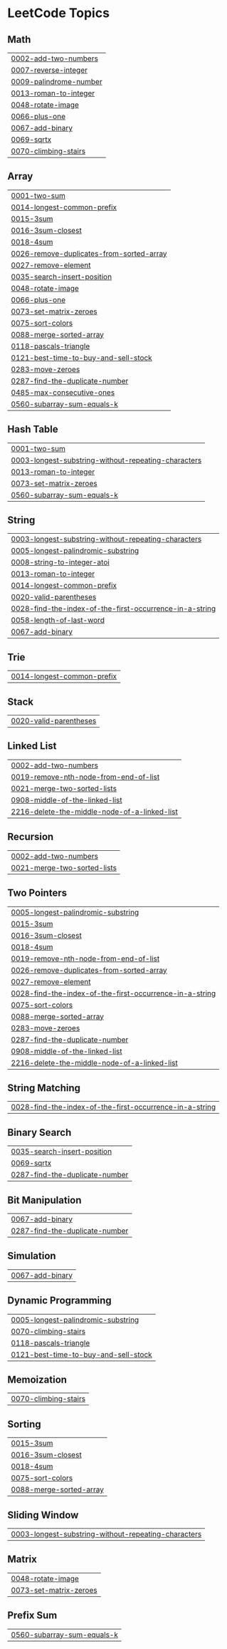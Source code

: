 <!---LeetCode Topics Start-->
# LeetCode Topics
## Math
|  |
| ------- |
| [0002-add-two-numbers](https://github.com/Akhil-vk18/leetcode_Hackerearth/tree/master/0002-add-two-numbers) |
| [0007-reverse-integer](https://github.com/Akhil-vk18/leetcode_Hackerearth/tree/master/0007-reverse-integer) |
| [0009-palindrome-number](https://github.com/Akhil-vk18/leetcode_Hackerearth/tree/master/0009-palindrome-number) |
| [0013-roman-to-integer](https://github.com/Akhil-vk18/leetcode_Hackerearth/tree/master/0013-roman-to-integer) |
| [0048-rotate-image](https://github.com/Akhil-vk18/leetcode_Hackerearth/tree/master/0048-rotate-image) |
| [0066-plus-one](https://github.com/Akhil-vk18/leetcode_Hackerearth/tree/master/0066-plus-one) |
| [0067-add-binary](https://github.com/Akhil-vk18/leetcode_Hackerearth/tree/master/0067-add-binary) |
| [0069-sqrtx](https://github.com/Akhil-vk18/leetcode_Hackerearth/tree/master/0069-sqrtx) |
| [0070-climbing-stairs](https://github.com/Akhil-vk18/leetcode_Hackerearth/tree/master/0070-climbing-stairs) |
## Array
|  |
| ------- |
| [0001-two-sum](https://github.com/Akhil-vk18/leetcode_Hackerearth/tree/master/0001-two-sum) |
| [0014-longest-common-prefix](https://github.com/Akhil-vk18/leetcode_Hackerearth/tree/master/0014-longest-common-prefix) |
| [0015-3sum](https://github.com/Akhil-vk18/leetcode_Hackerearth/tree/master/0015-3sum) |
| [0016-3sum-closest](https://github.com/Akhil-vk18/leetcode_Hackerearth/tree/master/0016-3sum-closest) |
| [0018-4sum](https://github.com/Akhil-vk18/leetcode_Hackerearth/tree/master/0018-4sum) |
| [0026-remove-duplicates-from-sorted-array](https://github.com/Akhil-vk18/leetcode_Hackerearth/tree/master/0026-remove-duplicates-from-sorted-array) |
| [0027-remove-element](https://github.com/Akhil-vk18/leetcode_Hackerearth/tree/master/0027-remove-element) |
| [0035-search-insert-position](https://github.com/Akhil-vk18/leetcode_Hackerearth/tree/master/0035-search-insert-position) |
| [0048-rotate-image](https://github.com/Akhil-vk18/leetcode_Hackerearth/tree/master/0048-rotate-image) |
| [0066-plus-one](https://github.com/Akhil-vk18/leetcode_Hackerearth/tree/master/0066-plus-one) |
| [0073-set-matrix-zeroes](https://github.com/Akhil-vk18/leetcode_Hackerearth/tree/master/0073-set-matrix-zeroes) |
| [0075-sort-colors](https://github.com/Akhil-vk18/leetcode_Hackerearth/tree/master/0075-sort-colors) |
| [0088-merge-sorted-array](https://github.com/Akhil-vk18/leetcode_Hackerearth/tree/master/0088-merge-sorted-array) |
| [0118-pascals-triangle](https://github.com/Akhil-vk18/leetcode_Hackerearth/tree/master/0118-pascals-triangle) |
| [0121-best-time-to-buy-and-sell-stock](https://github.com/Akhil-vk18/leetcode_Hackerearth/tree/master/0121-best-time-to-buy-and-sell-stock) |
| [0283-move-zeroes](https://github.com/Akhil-vk18/leetcode_Hackerearth/tree/master/0283-move-zeroes) |
| [0287-find-the-duplicate-number](https://github.com/Akhil-vk18/leetcode_Hackerearth/tree/master/0287-find-the-duplicate-number) |
| [0485-max-consecutive-ones](https://github.com/Akhil-vk18/leetcode_Hackerearth/tree/master/0485-max-consecutive-ones) |
| [0560-subarray-sum-equals-k](https://github.com/Akhil-vk18/leetcode_Hackerearth/tree/master/0560-subarray-sum-equals-k) |
## Hash Table
|  |
| ------- |
| [0001-two-sum](https://github.com/Akhil-vk18/leetcode_Hackerearth/tree/master/0001-two-sum) |
| [0003-longest-substring-without-repeating-characters](https://github.com/Akhil-vk18/leetcode_Hackerearth/tree/master/0003-longest-substring-without-repeating-characters) |
| [0013-roman-to-integer](https://github.com/Akhil-vk18/leetcode_Hackerearth/tree/master/0013-roman-to-integer) |
| [0073-set-matrix-zeroes](https://github.com/Akhil-vk18/leetcode_Hackerearth/tree/master/0073-set-matrix-zeroes) |
| [0560-subarray-sum-equals-k](https://github.com/Akhil-vk18/leetcode_Hackerearth/tree/master/0560-subarray-sum-equals-k) |
## String
|  |
| ------- |
| [0003-longest-substring-without-repeating-characters](https://github.com/Akhil-vk18/leetcode_Hackerearth/tree/master/0003-longest-substring-without-repeating-characters) |
| [0005-longest-palindromic-substring](https://github.com/Akhil-vk18/leetcode_Hackerearth/tree/master/0005-longest-palindromic-substring) |
| [0008-string-to-integer-atoi](https://github.com/Akhil-vk18/leetcode_Hackerearth/tree/master/0008-string-to-integer-atoi) |
| [0013-roman-to-integer](https://github.com/Akhil-vk18/leetcode_Hackerearth/tree/master/0013-roman-to-integer) |
| [0014-longest-common-prefix](https://github.com/Akhil-vk18/leetcode_Hackerearth/tree/master/0014-longest-common-prefix) |
| [0020-valid-parentheses](https://github.com/Akhil-vk18/leetcode_Hackerearth/tree/master/0020-valid-parentheses) |
| [0028-find-the-index-of-the-first-occurrence-in-a-string](https://github.com/Akhil-vk18/leetcode_Hackerearth/tree/master/0028-find-the-index-of-the-first-occurrence-in-a-string) |
| [0058-length-of-last-word](https://github.com/Akhil-vk18/leetcode_Hackerearth/tree/master/0058-length-of-last-word) |
| [0067-add-binary](https://github.com/Akhil-vk18/leetcode_Hackerearth/tree/master/0067-add-binary) |
## Trie
|  |
| ------- |
| [0014-longest-common-prefix](https://github.com/Akhil-vk18/leetcode_Hackerearth/tree/master/0014-longest-common-prefix) |
## Stack
|  |
| ------- |
| [0020-valid-parentheses](https://github.com/Akhil-vk18/leetcode_Hackerearth/tree/master/0020-valid-parentheses) |
## Linked List
|  |
| ------- |
| [0002-add-two-numbers](https://github.com/Akhil-vk18/leetcode_Hackerearth/tree/master/0002-add-two-numbers) |
| [0019-remove-nth-node-from-end-of-list](https://github.com/Akhil-vk18/leetcode_Hackerearth/tree/master/0019-remove-nth-node-from-end-of-list) |
| [0021-merge-two-sorted-lists](https://github.com/Akhil-vk18/leetcode_Hackerearth/tree/master/0021-merge-two-sorted-lists) |
| [0908-middle-of-the-linked-list](https://github.com/Akhil-vk18/leetcode_Hackerearth/tree/master/0908-middle-of-the-linked-list) |
| [2216-delete-the-middle-node-of-a-linked-list](https://github.com/Akhil-vk18/leetcode_Hackerearth/tree/master/2216-delete-the-middle-node-of-a-linked-list) |
## Recursion
|  |
| ------- |
| [0002-add-two-numbers](https://github.com/Akhil-vk18/leetcode_Hackerearth/tree/master/0002-add-two-numbers) |
| [0021-merge-two-sorted-lists](https://github.com/Akhil-vk18/leetcode_Hackerearth/tree/master/0021-merge-two-sorted-lists) |
## Two Pointers
|  |
| ------- |
| [0005-longest-palindromic-substring](https://github.com/Akhil-vk18/leetcode_Hackerearth/tree/master/0005-longest-palindromic-substring) |
| [0015-3sum](https://github.com/Akhil-vk18/leetcode_Hackerearth/tree/master/0015-3sum) |
| [0016-3sum-closest](https://github.com/Akhil-vk18/leetcode_Hackerearth/tree/master/0016-3sum-closest) |
| [0018-4sum](https://github.com/Akhil-vk18/leetcode_Hackerearth/tree/master/0018-4sum) |
| [0019-remove-nth-node-from-end-of-list](https://github.com/Akhil-vk18/leetcode_Hackerearth/tree/master/0019-remove-nth-node-from-end-of-list) |
| [0026-remove-duplicates-from-sorted-array](https://github.com/Akhil-vk18/leetcode_Hackerearth/tree/master/0026-remove-duplicates-from-sorted-array) |
| [0027-remove-element](https://github.com/Akhil-vk18/leetcode_Hackerearth/tree/master/0027-remove-element) |
| [0028-find-the-index-of-the-first-occurrence-in-a-string](https://github.com/Akhil-vk18/leetcode_Hackerearth/tree/master/0028-find-the-index-of-the-first-occurrence-in-a-string) |
| [0075-sort-colors](https://github.com/Akhil-vk18/leetcode_Hackerearth/tree/master/0075-sort-colors) |
| [0088-merge-sorted-array](https://github.com/Akhil-vk18/leetcode_Hackerearth/tree/master/0088-merge-sorted-array) |
| [0283-move-zeroes](https://github.com/Akhil-vk18/leetcode_Hackerearth/tree/master/0283-move-zeroes) |
| [0287-find-the-duplicate-number](https://github.com/Akhil-vk18/leetcode_Hackerearth/tree/master/0287-find-the-duplicate-number) |
| [0908-middle-of-the-linked-list](https://github.com/Akhil-vk18/leetcode_Hackerearth/tree/master/0908-middle-of-the-linked-list) |
| [2216-delete-the-middle-node-of-a-linked-list](https://github.com/Akhil-vk18/leetcode_Hackerearth/tree/master/2216-delete-the-middle-node-of-a-linked-list) |
## String Matching
|  |
| ------- |
| [0028-find-the-index-of-the-first-occurrence-in-a-string](https://github.com/Akhil-vk18/leetcode_Hackerearth/tree/master/0028-find-the-index-of-the-first-occurrence-in-a-string) |
## Binary Search
|  |
| ------- |
| [0035-search-insert-position](https://github.com/Akhil-vk18/leetcode_Hackerearth/tree/master/0035-search-insert-position) |
| [0069-sqrtx](https://github.com/Akhil-vk18/leetcode_Hackerearth/tree/master/0069-sqrtx) |
| [0287-find-the-duplicate-number](https://github.com/Akhil-vk18/leetcode_Hackerearth/tree/master/0287-find-the-duplicate-number) |
## Bit Manipulation
|  |
| ------- |
| [0067-add-binary](https://github.com/Akhil-vk18/leetcode_Hackerearth/tree/master/0067-add-binary) |
| [0287-find-the-duplicate-number](https://github.com/Akhil-vk18/leetcode_Hackerearth/tree/master/0287-find-the-duplicate-number) |
## Simulation
|  |
| ------- |
| [0067-add-binary](https://github.com/Akhil-vk18/leetcode_Hackerearth/tree/master/0067-add-binary) |
## Dynamic Programming
|  |
| ------- |
| [0005-longest-palindromic-substring](https://github.com/Akhil-vk18/leetcode_Hackerearth/tree/master/0005-longest-palindromic-substring) |
| [0070-climbing-stairs](https://github.com/Akhil-vk18/leetcode_Hackerearth/tree/master/0070-climbing-stairs) |
| [0118-pascals-triangle](https://github.com/Akhil-vk18/leetcode_Hackerearth/tree/master/0118-pascals-triangle) |
| [0121-best-time-to-buy-and-sell-stock](https://github.com/Akhil-vk18/leetcode_Hackerearth/tree/master/0121-best-time-to-buy-and-sell-stock) |
## Memoization
|  |
| ------- |
| [0070-climbing-stairs](https://github.com/Akhil-vk18/leetcode_Hackerearth/tree/master/0070-climbing-stairs) |
## Sorting
|  |
| ------- |
| [0015-3sum](https://github.com/Akhil-vk18/leetcode_Hackerearth/tree/master/0015-3sum) |
| [0016-3sum-closest](https://github.com/Akhil-vk18/leetcode_Hackerearth/tree/master/0016-3sum-closest) |
| [0018-4sum](https://github.com/Akhil-vk18/leetcode_Hackerearth/tree/master/0018-4sum) |
| [0075-sort-colors](https://github.com/Akhil-vk18/leetcode_Hackerearth/tree/master/0075-sort-colors) |
| [0088-merge-sorted-array](https://github.com/Akhil-vk18/leetcode_Hackerearth/tree/master/0088-merge-sorted-array) |
## Sliding Window
|  |
| ------- |
| [0003-longest-substring-without-repeating-characters](https://github.com/Akhil-vk18/leetcode_Hackerearth/tree/master/0003-longest-substring-without-repeating-characters) |
## Matrix
|  |
| ------- |
| [0048-rotate-image](https://github.com/Akhil-vk18/leetcode_Hackerearth/tree/master/0048-rotate-image) |
| [0073-set-matrix-zeroes](https://github.com/Akhil-vk18/leetcode_Hackerearth/tree/master/0073-set-matrix-zeroes) |
## Prefix Sum
|  |
| ------- |
| [0560-subarray-sum-equals-k](https://github.com/Akhil-vk18/leetcode_Hackerearth/tree/master/0560-subarray-sum-equals-k) |
<!---LeetCode Topics End-->
